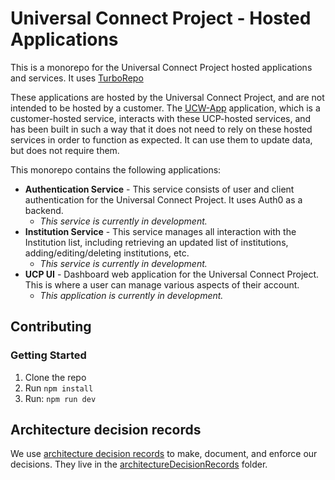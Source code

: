 # Universal Connect Project - Hosted Applications

This is a monorepo for the Universal Connect Project hosted applications and services. It uses [TurboRepo](https://turbo.build/repo)

These applications are hosted by the Universal Connect Project, and are not intended to be hosted by a customer. The [UCW-App](https://github.com/Universal-Connect-Project/ucw-app) application, which is a customer-hosted service, interacts with these UCP-hosted services, and has been built in such a way that it does not need to rely on these hosted services in order to function as expected. It can use them to update data, but does not require them.

This monorepo contains the following applications:

- **Authentication Service** - This service consists of user and client authentication for the Universal Connect Project. It uses Auth0 as a backend.
  - _This service is currently in development._
- **Institution Service** - This service manages all interaction with the Institution list, including retrieving an updated list of institutions, adding/editing/deleting institutions, etc.
  - _This service is currently in development._
- **UCP UI** - Dashboard web application for the Universal Connect Project. This is where a user can manage various aspects of their account.
  - _This application is currently in development._

## Contributing

### Getting Started

1. Clone the repo
1. Run `npm install`
1. Run: `npm run dev`

## Architecture decision records

We use [architecture decision records](https://adr.github.io/) to make, document, and enforce our decisions. They live in the [architectureDecisionRecords](https://github.com/Universal-Connect-Project/ucp-ui/tree/main/architectureDecisionRecords) folder.
